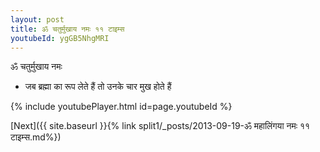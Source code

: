 ```yaml
---
layout: post
title: ॐ चतुर्मुखाय नमः ११ टाइम्स
youtubeId: ygGB5NhgMRI
---
```

 
 
 ॐ चतुर्मुखाय नमः  
 
 -  जब ब्रह्मा का रूप लेते हैं तो उनके चार मुख होते हैं 
 
  
 
  
 
 
 
 
 
 


{% include youtubePlayer.html id=page.youtubeId %}
 
[Next]({{ site.baseurl }}{% link  split1/_posts/2013-09-19-ॐ महालिंगया नमः ११ टाइम्स.md%})
 
